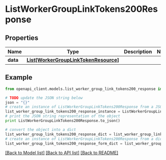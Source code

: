 # ListWorkerGroupLinkTokens200Response


## Properties
Name | Type | Description | Notes
------------ | ------------- | ------------- | -------------
**data** | [**List[WorkerGroupLinkTokenResource]**](WorkerGroupLinkTokenResource.md) |  | 

## Example

```python
from openapi_client.models.list_worker_group_link_tokens200_response import ListWorkerGroupLinkTokens200Response

# TODO update the JSON string below
json = "{}"
# create an instance of ListWorkerGroupLinkTokens200Response from a JSON string
list_worker_group_link_tokens200_response_instance = ListWorkerGroupLinkTokens200Response.from_json(json)
# print the JSON string representation of the object
print ListWorkerGroupLinkTokens200Response.to_json()

# convert the object into a dict
list_worker_group_link_tokens200_response_dict = list_worker_group_link_tokens200_response_instance.to_dict()
# create an instance of ListWorkerGroupLinkTokens200Response from a dict
list_worker_group_link_tokens200_response_form_dict = list_worker_group_link_tokens200_response.from_dict(list_worker_group_link_tokens200_response_dict)
```
[[Back to Model list]](../README.md#documentation-for-models) [[Back to API list]](../README.md#documentation-for-api-endpoints) [[Back to README]](../README.md)


